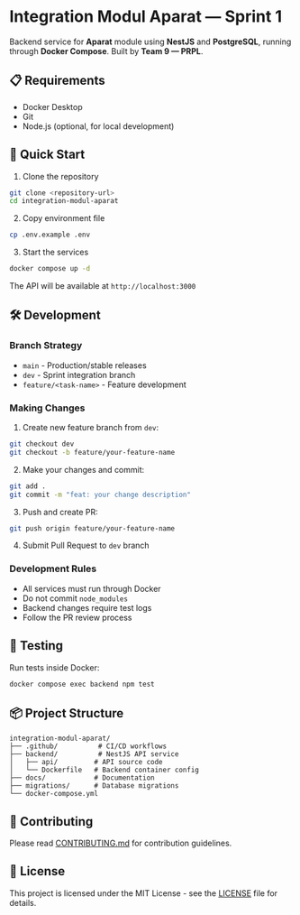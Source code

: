 # Integration Modul Aparat — Sprint 1

Backend service for **Aparat** module using **NestJS** and **PostgreSQL**, running through **Docker Compose**.
Built by **Team 9 — PRPL**.

## 📋 Requirements

- Docker Desktop
- Git
- Node.js (optional, for local development)

## 🚀 Quick Start

1. Clone the repository
```bash
git clone <repository-url>
cd integration-modul-aparat
```

2. Copy environment file
```bash
cp .env.example .env
```

3. Start the services
```bash
docker compose up -d
```

The API will be available at `http://localhost:3000`

## 🛠️ Development

### Branch Strategy
- `main` - Production/stable releases
- `dev` - Sprint integration branch
- `feature/<task-name>` - Feature development

### Making Changes

1. Create new feature branch from `dev`:
```bash
git checkout dev
git checkout -b feature/your-feature-name
```

2. Make your changes and commit:
```bash
git add .
git commit -m "feat: your change description"
```

3. Push and create PR:
```bash
git push origin feature/your-feature-name
```

4. Submit Pull Request to `dev` branch

### Development Rules
- All services must run through Docker
- Do not commit `node_modules`
- Backend changes require test logs
- Follow the PR review process

## 🧪 Testing

Run tests inside Docker:
```bash
docker compose exec backend npm test
```

## 📦 Project Structure

```
integration-modul-aparat/
├── .github/          # CI/CD workflows
├── backend/          # NestJS API service
│   ├── api/         # API source code
│   └── Dockerfile   # Backend container config
├── docs/            # Documentation
├── migrations/      # Database migrations
└── docker-compose.yml
```

## 🤝 Contributing

Please read [CONTRIBUTING.md](CONTRIBUTING.md) for contribution guidelines.

## 📝 License

This project is licensed under the MIT License - see the [LICENSE](LICENSE) file for details.